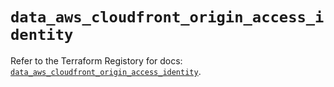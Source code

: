 # `data_aws_cloudfront_origin_access_identity`

Refer to the Terraform Registory for docs: [`data_aws_cloudfront_origin_access_identity`](https://www.terraform.io/docs/providers/aws/d/cloudfront_origin_access_identity).

